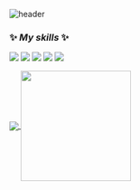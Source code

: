 ![header](https://capsule-render.vercel.app/api?type=waving&color=gradient&text=welcome👋&height=300)

### ✨ _My skills_ ✨

<img src="https://img.shields.io/badge/HTML-E34F26?style=for-the-badge&logo=HTML5&logoColor=white"> <img src="https://img.shields.io/badge/CSS-1572B6?style=for-the-badge&logo=HTML5&logoColor=white"> <img src="https://img.shields.io/badge/JAVASCRIPT-F7DF1E?style=for-the-badge&logo=HTML5&logoColor=black"> <img src="https://img.shields.io/badge/jQuery-0769AD?style=for-the-badge&logo=HTML5&logoColor=white"> <img src="https://img.shields.io/badge/React-61DAFB?style=for-the-badge&logo=HTML5&logoColor=black">


<a href="https://github.com/anuraghazra/github-readme-stats">
  <img align="center" src="https://github-readme-stats.vercel.app/api?username=joeunhye&show_icons=true&theme=material-palenight" />
</a>
<a href="https://github.com/anuraghazra/convoychat">
  <img align="center" src="https://github-readme-stats.vercel.app/api/top-langs/?username=joeunhye&layout=compact&theme=radical&title_color=ae82cf)](https://github.com/anuraghazra/github-readme-stats" style="max-width:100%; height: 195px;" />
</a>

<!--
**joeunhye/joeunhye** is a ✨ _special_ ✨ repository because its `README.md` (this file) appears on your GitHub profile.



Here are some ideas to get you started:

- 🔭 I’m currently working on ...
- 🌱 I’m currently learning ...
- 👯 I’m looking to collaborate on ...
- 🤔 I’m looking for help with ...
- 💬 Ask me about ...
- 📫 How to reach me: ...
- 😄 Pronouns: ...
- ⚡ Fun fact: ...
-->
